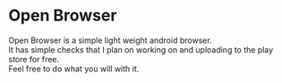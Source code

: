 # Open Browser
Open Browser is a simple light weight android browser.  
It has simple checks that I plan on working on and uploading to the play store for free.  
Feel free to do what you will with it. 
